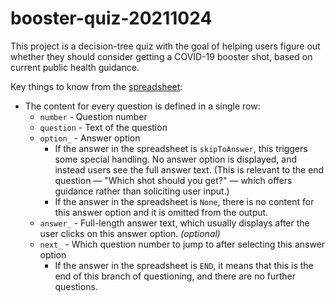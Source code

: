 booster-quiz-20211024
=====================

This project is a decision-tree quiz with the goal of helping users figure out whether they should consider getting a COVID-19 booster shot, based on current public health guidance.

Key things to know from the [spreadsheet](https://docs.google.com/spreadsheets/d/1y5RL-THOiy_GK5HfoFQIvp-aTtaZmxtGxnzblPNZtDQ/edit#gid=1401251923):

* The content for every question is defined in a single row:
  * `number` - Question number
  * `question` - Text of the question
  * `option_` - Answer option
    * If the answer in the spreadsheet is `skipToAnswer`, this triggers some special handling. No answer option is displayed, and instead users see the full answer text. (This is relevant to the end question — "Which shot should you get?" — which offers guidance rather than soliciting user input.)
    * If the answer in the spreadsheet is `None`, there is no content for this answer option and it is omitted from the output.
  * `answer_` - Full-length answer text, which usually displays after the user clicks on this answer option. _(optional)_
  * `next_` - Which question number to jump to after selecting this answer option
    * If the answer in the spreadsheet is `END`, it means that this is the end of this branch of questioning, and there are no further questions.
